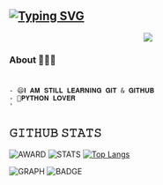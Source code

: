  ## [![Typing SVG](https://readme-typing-svg.herokuapp.com?font=Rockstar-ExtraBold&color=F33A6A&lines=W+E+L+C+O+M+E+T+O+M+Y+P+R+O+F+I+L+E)](https://git.io/typing-svg)

<p align="center">
<img src="https://telegra.ph/file/6deee5ff266a6a964d122.jpg"/>
</p>

### About 🙋🏻‍♂️
```python

```
###

###
```
- 😄𝐈 𝐀𝐌 𝐒𝐓𝐈𝐋𝐋 𝐋𝐄𝐀𝐑𝐍𝐈𝐍𝐆 𝐆𝐈𝐓 & 𝐆𝐈𝐓𝐇𝐔𝐁
- 🥰𝐏𝐘𝐓𝐇𝐎𝐍 𝐋𝐎𝐕𝐄𝐑
'
```
## 𝙶𝙸𝚃𝙷𝚄𝙱 𝚂𝚃𝙰𝚃𝚂

![AWARD](https://github-profile-trophy.vercel.app/?username=REBEL75)
![STATS](https://github-readme-stats.vercel.app/api?username=REBEL75)
[![Top Langs](https://github-readme-stats.vercel.app/api/top-langs/?username=REBEL75&layout=compact&theme=radical)](https://github.com/REBEL75)

![GRAPH](https://github-profile-summary-cards.vercel.app/api/cards/profile-details?username=REBEL75&theme=vue)
![BADGE]( https://github-readme-streak-stats.herokuapp.com/?user=REBEL75)
